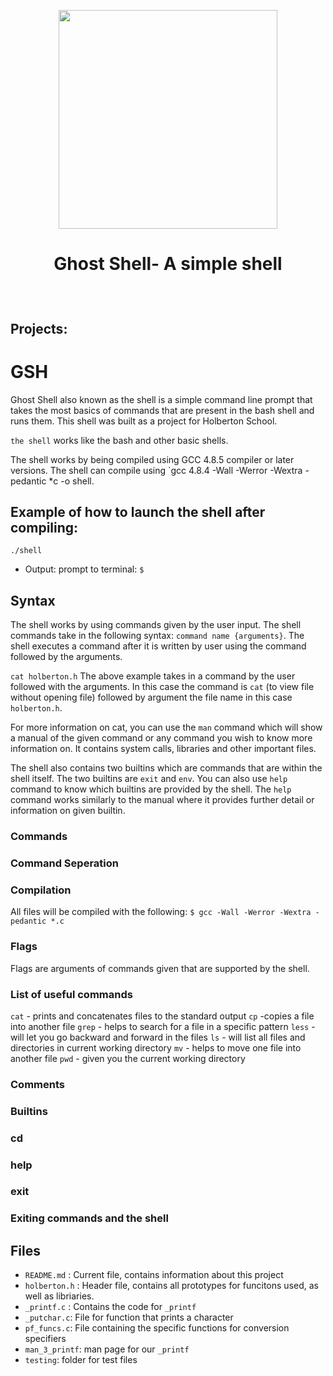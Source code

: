 <p align="center">

  <img src="ghostintheshell.png" width="350\"/>

<br>

<h1><p align="center">Ghost Shell- A simple shell</h1></p></font>

<br>

<h2><p>Projects:</p></h2>

# GSH
Ghost Shell also known as the shell is a simple command line prompt that takes the most basics of commands that are present in the bash shell and runs them. This shell was built as a project for Holberton School.

`the shell` works like the bash and other basic shells. 

The shell works by being compiled using GCC 4.8.5 compiler or later versions. The shell can compile using `gcc 4.8.4 -Wall -Werror -Wextra -pedantic *c -o shell. 

## Example of how to launch the shell after compiling:
`./shell`

* Output: prompt to terminal: `$ `

## Syntax
The shell works by using commands given by the user input. The shell commands take in the following syntax: `command name {arguments}`. The shell executes a command after it is written by user using the command followed by the arguments. 

`cat holberton.h` 
The above example takes in a command by the user followed with the arguments. In this case the command is `cat` (to view file without opening file) followed by argument the file name in this case `holberton.h`.

For more information on cat, you can use the `man` command which will show a manual of the given command or any command you wish to know more information on. It contains system calls, libraries and other important files.

The shell also contains two builtins which are commands that are within the shell itself. The two builtins are `exit` and `env`. You can also use `help` command to know which builtins are provided by the shell. The `help` command works similarly to the manual where it provides further detail or information on given builtin.

### Commands

### Command Seperation


### Compilation
All files will be compiled with the following: `$ gcc -Wall -Werror -Wextra -pedantic *.c`

### Flags
Flags are arguments of commands given that are supported by the shell. 


### List of useful commands
`cat` - prints and concatenates files to the standard output
`cp` -copies a file into another file
`grep` - helps to search for a file in a specific pattern
`less` - will let you go backward and forward in the files
`ls` - will list all files and directories in current working directory
`mv` - helps to move one file into another file
`pwd` - given you the current working directory


### Comments


### Builtins


### cd

### help

### exit


### Exiting commands and the shell


## Files
* `README.md` : Current file, contains information about this project
* `holberton.h` : Header file, contains all prototypes for funcitons used, as well as libriaries.
* `_printf.c` : Contains the code for `_printf`
* `_putchar.c`: File for function that prints a character
* `pf_funcs.c`: File containing the specific functions for conversion specifiers
* `man_3_printf`: man page for our `_printf`
* `testing`: folder for test files
